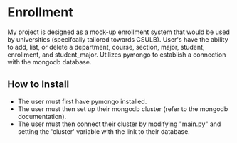 # Enrollment
My project is designed as a mock-up enrollment system that would be used by universities (specifcally tailored towards CSULB). User's have the ability to add, list, or delete a department, course, section, major, student, enrollment, and student_major. Utilizes pymongo to establish a connection with the mongodb database.
## How to Install
- The user must first have pymongo installed. 
- The user must then set up their mongodb cluster (refer to the mongodb documentation).
- The user must then connect their cluster by modifying "main.py" and setting the 'cluster' variable with the link to their database.
